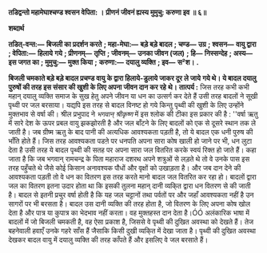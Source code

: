**तडिद्वन्तो महामेघाश्चण्ड श्वसन वेपिता: ।** **प्रीणनं जीवनं ह्यस्य मुमुचु: करुणा इव ॥ ६॥** 

**शब्दार्थ** 

**तडित्-वन्त:—** **बिजली का प्रदर्शन करते** **; महा-मेघा:—** **बड़े बड़े बादल** **; चण्ड—** **उग्र** **; श्वसन—** **वायु द्वारा** **; वेपिता:—** **हिलाये** **गये** **; प्रीणनम्—** **तृप्ति** **; जीवनम्—** **उनका जीवन (जल)** **; हि—** **निस्सन्देह** **; अस्य—** **इस जगत का** **; मुमुचु:—** **मुक्त किया** **;** **करुणा:—** **दयालु व्यक्ति** **; इव—** **स²श।** **.** 

**बिजली चमकाते बड़े बड़े बादल प्रचण्ड वायु के द्वारा हिलाये-डुलाये जाकर दूर ले जाये** **गये थे। ये बादल दयालु पुरुषों की तरह इस संसार की खुशी के लिए अपना जीवन दान कर रहे** **थे।** **तात्पर्य :** जिस तरह कभी कभी महान् दयालु व्यक्ति समाज के सुख हेतु अपने जीवन या धन का उत्सर्ग कर देते हैं उसी तरह बादलों ने सूखी पृथ्वी पर जल बरसाया। यद्यपि इस तरह से बादल विनष्ट हो गये किन्तु पृथ्वी की खुशी के लिए उन्होंने मुक्तभाव से वर्षा की। श्रील प्रभुपाद ने *भगवान् श्रीकृष्ण* में इस श्लोक की टीका इस प्रकार की है : ''वर्षा ऋतु में सारे देश के ऊपर प्रबल वायु झकझोरती है और जल बाँटने के लिए बादलों को एक से दूसरे स्थान तक ले जाती है। जब ग्रीष्म ऋतु के बाद पानी की अत्यधिक आवश्यकता पड़ती है, तो ये बादल एक धनी पुरुष की भाँति होते हैं। जिस तरह आवश्यकता पडऩे पर धनपति अपना सारा कोष खाली हो जाने पर भी, धन लुटा देता है उसी तरह ये बादल पृथ्वी की सतह पर अपना सारा जल वितरित करके स्वयं रिक्त हो जाते हैं। कहा जाता है कि जब भगवान् रामचन्द्र के पिता महाराज दशरथ अपने शत्रुओं से लड़ते थे तो वे उनके पास इस तरह पहुँचते थे जैसे कोई किसान अनावश्यक पौधों और वृक्षों को उखाड़ता है। और जब दान देने की आवश्यकता पड़ती तो वे धन का वितरण इस तरह करते मानो बादल जल वितरित कर रहा हो। बादलों द्वारा जल का वितरण इतना उदार होता था कि इसकी तुलना महान् दानी व्यकि्त द्वारा धन वितरण से की जाती है। बादल से इतनी प्रचुर वर्षा होती है कि यह जल चट्टानों तथा पर्वतों पर और जहाँ आवश्यकता नहीं है उन सागरों पर भी बरसता है। बादल उस दानी व्यक्ति की तरह होता है, जो वितरण के लिए अपना कोष खोल देता है और पात्र या कुपात्र का भेदभाव नहीं करता। वह मुक्तहस्त दान देता है।ÓÓ अलंकारिक भाषा में बादलों में जो बिजली चमकती है, वह ऐसा प्रकाश है, जिससे वे पृथ्वी की दुखित अवस्था को देखते हैं। तेज बहनेवाली हवाएँ उनके गहरे साँस हैं जैसाकि किसी दुखी व्यकि्त में देखा जाता है। पृथ्वी की दुखित अवस्था देखकर बादल वायु में दयालु व्यक्ति की तरह काँपते हैं और इसलिए वे जल बरसाते हैं।  